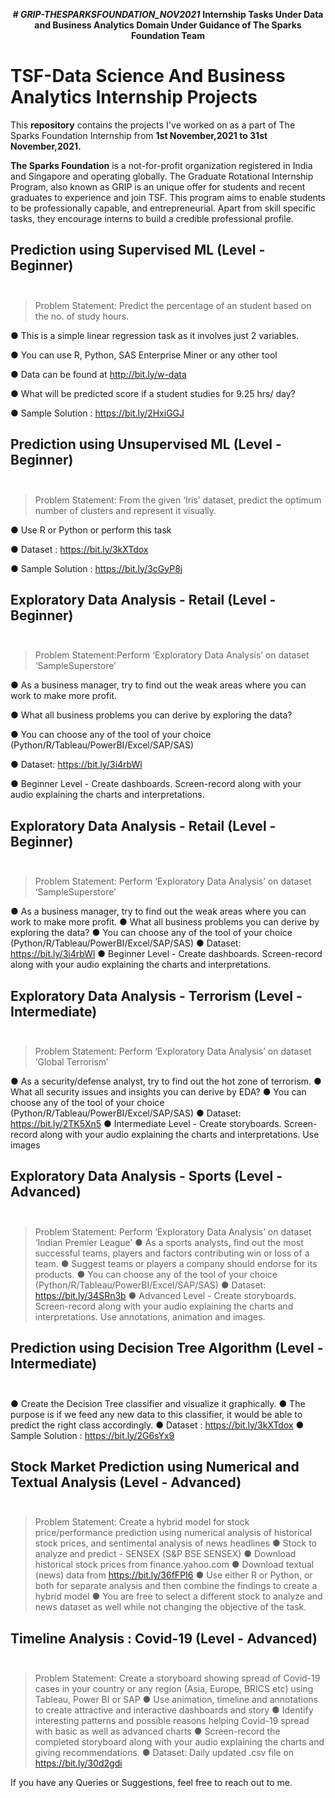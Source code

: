 <p align="center">
  <b><i># GRIP-THESPARKSFOUNDATION_NOV2021</i></b>
<b>Internship Tasks Under Data and Business Analytics Domain Under Guidance of The Sparks Foundation Team</b>

# TSF-Data Science And Business Analytics Internship Projects

This **repository** contains the projects I've worked on as a part of The Sparks Foundation Internship from **1st November,2021 to 31st November,2021.**

**The Sparks Foundation** is a not-for-profit organization registered in India and Singapore and operating globally. 
The Graduate Rotational Internship Program, also known as GRIP is an unique offer for students and recent graduates to experience and join TSF.
 This program aims to enable students to be professionally capable, and entrepreneurial. Apart from skill specific tasks, they encourage interns to build a credible professional profile.

## Prediction using Supervised ML (Level - Beginner) <br> <br>

> Problem Statement: Predict the percentage of an student based on the no. of study hours.

● This is a simple linear regression task as it involves just 2 variables.
  
● You can use R, Python, SAS Enterprise Miner or any other tool
  
● Data can be found at http://bit.ly/w-data
  
● What will be predicted score if a student studies for 9.25 hrs/ day?
  
● Sample Solution : https://bit.ly/2HxiGGJ
  

## Prediction using Unsupervised ML (Level - Beginner)<br><br>

> Problem Statement: From the given ‘Iris’ dataset, predict the optimum number of clusters and represent it visually.

● Use R or Python or perform this task
  
● Dataset : https://bit.ly/3kXTdox
  
● Sample Solution : https://bit.ly/3cGyP8j

## Exploratory Data Analysis - Retail (Level - Beginner) <br><br>
  
> Problem Statement:Perform ‘Exploratory Data Analysis’ on dataset ‘SampleSuperstore’

● As a business manager, try to find out the weak areas where you can work to make more profit.
  
● What all business problems you can derive by exploring the data?
  
● You can choose any of the tool of your choice
(Python/R/Tableau/PowerBI/Excel/SAP/SAS)
  
● Dataset: https://bit.ly/3i4rbWl
  
● Beginner Level - Create dashboards. Screen-record along with your audio explaining the charts and interpretations.
  



## Exploratory Data Analysis - Retail (Level - Beginner) <br><br>

> Problem Statement: Perform ‘Exploratory Data Analysis’ on dataset ‘SampleSuperstore’

● As a business manager, try to find out the weak areas where you can work to make more profit.
● What all business problems you can derive by exploring the data?
● You can choose any of the tool of your choice
(Python/R/Tableau/PowerBI/Excel/SAP/SAS)
● Dataset: https://bit.ly/3i4rbWl
● Beginner Level - Create dashboards. Screen-record along with your
audio explaining the charts and interpretations.

## Exploratory Data Analysis - Terrorism (Level - Intermediate) <br><br>
> Problem Statement: Perform ‘Exploratory Data Analysis’ on dataset ‘Global Terrorism’

● As a security/defense analyst, try to find out the hot zone of terrorism.
● What all security issues and insights you can derive by EDA?
● You can choose any of the tool of your choice
(Python/R/Tableau/PowerBI/Excel/SAP/SAS)
● Dataset: https://bit.ly/2TK5Xn5
● Intermediate Level - Create storyboards. Screen-record along with
your audio explaining the charts and interpretations. Use images


## Exploratory Data Analysis - Sports (Level - Advanced)<br><br>

> Problem Statement: Perform ‘Exploratory Data Analysis’ on dataset ‘Indian Premier League’
● As a sports analysts, find out the most successful teams, players and factors contributing win or loss of a team.
● Suggest teams or players a company should endorse for its products.
● You can choose any of the tool of your choice
(Python/R/Tableau/PowerBI/Excel/SAP/SAS)
● Dataset: https://bit.ly/34SRn3b
● Advanced Level - Create storyboards. Screen-record along with your audio explaining the charts and interpretations. Use annotations, animation and images.

## Prediction using Decision Tree Algorithm (Level - Intermediate)<br><br>

● Create the Decision Tree classifier and visualize it graphically.
● The purpose is if we feed any new data to this classifier, it would be able to
predict the right class accordingly.
● Dataset : https://bit.ly/3kXTdox
● Sample Solution : https://bit.ly/2G6sYx9

## Stock Market Prediction using Numerical and Textual Analysis (Level - Advanced) <br><br>

> Problem Statement: Create a hybrid model for stock price/performance prediction using numerical analysis of historical stock prices, and sentimental analysis of news headlines
● Stock to analyze and predict - SENSEX (S&P BSE SENSEX)
● Download historical stock prices from finance.yahoo.com
● Download textual (news) data from https://bit.ly/36fFPI6
● Use either R or Python, or both for separate analysis and then
combine the findings to create a hybrid model
● You are free to select a different stock to analyze and news dataset as well while not changing the objective of the task.

## Timeline Analysis : Covid-19 (Level - Advanced) <br><br>
> Problem Statement:  Create a storyboard showing spread of Covid-19 cases in your country or any region (Asia, Europe, BRICS etc) using Tableau, Power BI or SAP
● Use animation, timeline and annotations to create attractive and interactive dashboards and story
● Identify interesting patterns and possible reasons helping Covid-19 spread with basic as well as advanced charts
● Screen-record the completed storyboard along with your audio explaining the charts and giving recommendations.
● Dataset: Daily updated .csv file on https://bit.ly/30d2gdi

If you have any Queries or Suggestions, feel free to reach out to me.




